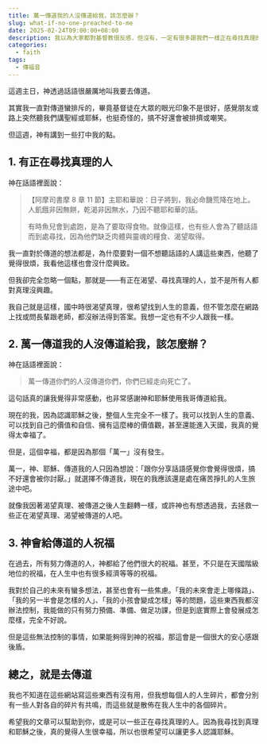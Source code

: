 ```yaml
---
title: 萬一傳道我的人沒傳道給我，該怎麼辦？
slug: what-if-no-one-preached-to-me
date: 2025-02-24T09:00:00+08:00
description: 我以為大家都對基督教很反感，但沒有，一定有很多跟我們一樣正在尋找真理的人。
categories:
  - faith
tags:
  - 傳福音
---
```


這週主日，神透過話語很嚴厲地叫我要去傳道。

其實我一直對傳道蠻排斥的，畢竟基督徒在大眾的眼光印象不是很好，感覺朋友或路上突然聽我們講聖經或耶穌，也挺奇怪的，搞不好還會被排擠或嘲笑。

但這週，神有講到一些打中我的點。

## 1. 有正在尋找真理的人

神在話語裡面說：

> 【阿摩司書摩 8 章 11 節】主耶和華說：日子將到，我必命饑荒降在地上。人飢餓非因無餅，乾渴非因無水，乃因不聽耶和華的話。
>
> 有時魚兒會到處跑，是為了要取得食物。就像這樣，也有些人會為了聽話語而到處尋找，因為他們缺乏肉體與靈魂的糧食、渴望取得。

我一直對於傳道的想法都是，為什麼要對一個不想聽話語的人講這些東西，他聽了覺得很煩，我看他這樣也會沒什麼興致。

但我卻完全忽略一個點，那就是——有正在渴望、尋找真理的人，並不是所有人都對真理沒興趣。

我自己就是這樣，國中時很渴望真理，很希望找到人生的意義，但不管怎麼在網路上找或問長輩跟老師，都沒辦法得到答案。我想一定也有不少人跟我一樣。

## 2. 萬一傳道我的人沒傳道給我，該怎麼辦？

神在話語裡面說：

> 萬一傳道你們的人沒傳道你們，你們已經走向死亡了。

這句話真的讓我覺得非常感動，也非常感謝神和耶穌使用我哥傳道給我。

現在的我，因為認識耶穌之後，整個人生完全不一樣了。我可以找到人生的意義、可以找到自己的價值和自信、擁有這麼棒的價值觀，甚至還能進入天國，我真的覺得太幸福了。

但是，這個幸福，都是因為那個「萬一」沒有發生。

萬一，神、耶穌、傳道我的人只因為想說：「跟你分享話語感覺你會覺得很煩，搞不好還會被你討厭。」就選擇不傳道我，現在的我應該還是處在痛苦掙扎的人生旅途中吧。

就像我因著渴望真理、被傳道之後人生翻轉一樣，或許神也有想透過我，去拯救一些正在渴望真理、渴望被傳道的人吧。

## 3. 神會給傳道的人祝福

在過去，所有努力傳道的人，神都給了他們很大的祝福。甚至，不只是在天國階級地位的祝福，在人生中也有很多經濟等等的祝福。

我對於自己的未來有蠻多想法，甚至也會有一些焦慮。「我的未來會走上哪條路」、「我的另一半會是怎樣的人」、「我的小孩會變成怎樣」等的問題，這些東西我都沒辦法控制，我能做的只有努力預備、準備、做足功課，但是到底實際上會發展成怎麼樣，完全不好說。

但是這些無法控制的事情，如果能夠得到神的祝福，那這會是一個很大的安心感跟後盾。

## 總之，就是去傳道

我也不知道在這些網站寫這些東西有沒有用，但我想每個人的人生碎片，都會分別有一些人對各自的碎片有共鳴，而這些就是散佈在我人生中的各個碎片。

希望我的文章可以幫助到你，或是可以一些正在尋找真理的人。因為我尋找到真理和耶穌之後，真的覺得人生很幸福，所以也很希望可以讓更多人認識耶穌。
